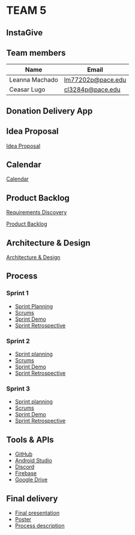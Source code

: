 # TEAM 5

## InstaGive

## Team members

| Name  | Email |
| ------------- | ------------- |
| Leanna Machado |  [lm77202p@pace.edu](mailto:lm77202p@pace.edu) |
| Ceasar Lugo | [cl3284p@pace.edu](mailto:cl3284p@pace.edu) |

## Donation Delivery App

## Idea Proposal
[Idea Proposal](https://docs.google.com/document/d/1OlauvMVb_RuM6WRmo24Toe3s6CLUxb4O/edit?usp=sharing&ouid=104226649781356370789&rtpof=true&sd=true)

## Calendar
[Calendar](https://calendar.google.com/calendar/u/0?cid=aXZoMmU3NjhzMjRkdGlxZWYwcXZvbzhxcjBAZ3JvdXAuY2FsZW5kYXIuZ29vZ2xlLmNvbQ)

## Product Backlog
[Requirements Discovery](https://docs.google.com/document/d/1g7a5I9Z5XoRkpsq6Hd7dqEGTmPoS_RKE/edit?usp=sharing&ouid=104226649781356370789&rtpof=true&sd=true)

[Product Backlog](https://docs.google.com/spreadsheets/d/1mZyLCKUbVGbjoeYFcOHvxQBhpQpaeleSNZBySZJPy2Q/edit?usp=sharing)

## Architecture & Design
[Architecture & Design](https://docs.google.com/document/d/19ueWdZD3511wUXY9D8YRrDogV3UnTT2jLdhnIICoJjg/edit?usp=sharing)

## Process

### Sprint 1

* [Sprint Planning](https://github.com/paceuniversity/cs389f2022team5/blob/main/SprintPlanning.md)
* [Scrums](https://github.com/paceuniversity/cs389f2022team5/blob/main/Sprint1Scrums.md)
* [Sprint Demo](https://github.com/paceuniversity/cs389f2022team5/blob/main/Sprint1Demo.md)
* [Sprint Retrospective](https://github.com/paceuniversity/cs389f2022team5/blob/main/Sprint1Retro.md)

### Sprint 2

* [Sprint planning](https://github.com/paceuniversity/cs389f2022team5/blob/main/Sprint2Planning.md)
* [Scrums](https://github.com/paceuniversity/cs389f2022team5/blob/main/Sprint2Scrums.md)
* [Sprint Demo](Sprint2Demo.md)
* [Sprint Retrospective](Sprint2Retro.md)

### Sprint 3

* [Sprint planning](https://github.com/paceuniversity/cs389f2022team5/blob/main/Sprint3Planning.md)
* [Scrums](Sprint3Scrums.md)
* [Sprint Demo](Sprint3Demo.md)
* [Sprint Retrospective](Sprint3Retro.md)

## Tools & APIs

* [GitHub](https://github.com/)
* [Android Studio](https://developer.android.com/studio)
* [Discord](https://discord.gg/x29e5KAw)
* [Firebase](https://firebase.google.com/)
* [Google Drive](https://www.google.com/drive/)

## Final delivery

* [Final presentation]()
* [Poster]()
* [Process description]()


